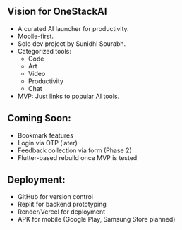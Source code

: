 ## Vision for OneStackAI

- A curated AI launcher for productivity.
- Mobile-first.
- Solo dev project by Sunidhi Sourabh.
- Categorized tools:
    - Code
    - Art
    - Video
    - Productivity
    - Chat
- MVP: Just links to popular AI tools.

## Coming Soon:
- Bookmark features
- Login via OTP (later)
- Feedback collection via form (Phase 2)
- Flutter-based rebuild once MVP is tested

## Deployment:
- GitHub for version control
- Replit for backend prototyping
- Render/Vercel for deployment
- APK for mobile (Google Play, Samsung Store planned)
